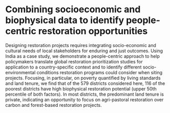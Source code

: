 # Combining socioeconomic and biophysical data to identify people-centric restoration opportunities
Designing restoration projects requires integrating socio-economic and cultural needs of local stakeholders for enduring and just outcomes. Using India as a case study, we demonstrate a people-centric approach to help policymakers translate global restoration prioritization studies for application to a country-specific context and to identify different socio-environmental conditions restoration programs could consider when siting projects. Focusing, in particular, on poverty quantified by living standards and land tenure, we find that of the 579 districts considered here, 116 of the poorest districts have high biophysical restoration potential (upper 50th percentile of both factors). In most districts, the predominant land tenure is private, indicating an opportunity to focus on agri-pastoral restoration over carbon and forest-based restoration projects. 
 
 


